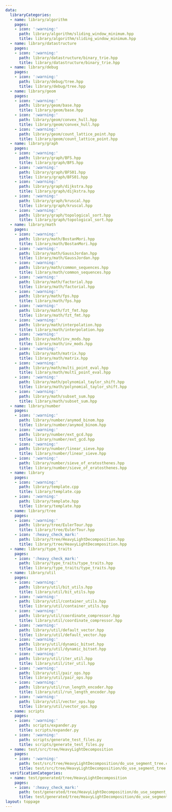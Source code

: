 ```yaml
---
data:
  libraryCategories:
  - name: library/algorithm
    pages:
    - icon: ':warning:'
      path: library/algorithm/sliding_window_minimum.hpp
      title: library/algorithm/sliding_window_minimum.hpp
  - name: library/datastructure
    pages:
    - icon: ':warning:'
      path: library/datastructure/binary_trie.hpp
      title: library/datastructure/binary_trie.hpp
  - name: library/debug
    pages:
    - icon: ':warning:'
      path: library/debug/tree.hpp
      title: library/debug/tree.hpp
  - name: library/geom
    pages:
    - icon: ':warning:'
      path: library/geom/base.hpp
      title: library/geom/base.hpp
    - icon: ':warning:'
      path: library/geom/convex_hull.hpp
      title: library/geom/convex_hull.hpp
    - icon: ':warning:'
      path: library/geom/count_lattice_point.hpp
      title: library/geom/count_lattice_point.hpp
  - name: library/graph
    pages:
    - icon: ':warning:'
      path: library/graph/BFS.hpp
      title: library/graph/BFS.hpp
    - icon: ':warning:'
      path: library/graph/BFS01.hpp
      title: library/graph/BFS01.hpp
    - icon: ':warning:'
      path: library/graph/dijkstra.hpp
      title: library/graph/dijkstra.hpp
    - icon: ':warning:'
      path: library/graph/kruscal.hpp
      title: library/graph/kruscal.hpp
    - icon: ':warning:'
      path: library/graph/topological_sort.hpp
      title: library/graph/topological_sort.hpp
  - name: library/math
    pages:
    - icon: ':warning:'
      path: library/math/BostanMori.hpp
      title: library/math/BostanMori.hpp
    - icon: ':warning:'
      path: library/math/GaussJordan.hpp
      title: library/math/GaussJordan.hpp
    - icon: ':warning:'
      path: library/math/common_sequences.hpp
      title: library/math/common_sequences.hpp
    - icon: ':warning:'
      path: library/math/factorial.hpp
      title: library/math/factorial.hpp
    - icon: ':warning:'
      path: library/math/fps.hpp
      title: library/math/fps.hpp
    - icon: ':warning:'
      path: library/math/fzt_fmt.hpp
      title: library/math/fzt_fmt.hpp
    - icon: ':warning:'
      path: library/math/interpolation.hpp
      title: library/math/interpolation.hpp
    - icon: ':warning:'
      path: library/math/inv_mods.hpp
      title: library/math/inv_mods.hpp
    - icon: ':warning:'
      path: library/math/matrix.hpp
      title: library/math/matrix.hpp
    - icon: ':warning:'
      path: library/math/multi_point_eval.hpp
      title: library/math/multi_point_eval.hpp
    - icon: ':warning:'
      path: library/math/polynomial_taylor_shift.hpp
      title: library/math/polynomial_taylor_shift.hpp
    - icon: ':warning:'
      path: library/math/subset_sum.hpp
      title: library/math/subset_sum.hpp
  - name: library/number
    pages:
    - icon: ':warning:'
      path: library/number/anymod_binom.hpp
      title: library/number/anymod_binom.hpp
    - icon: ':warning:'
      path: library/number/ext_gcd.hpp
      title: library/number/ext_gcd.hpp
    - icon: ':warning:'
      path: library/number/linear_sieve.hpp
      title: library/number/linear_sieve.hpp
    - icon: ':warning:'
      path: library/number/sieve_of_eratosthenes.hpp
      title: library/number/sieve_of_eratosthenes.hpp
  - name: library
    pages:
    - icon: ':warning:'
      path: library/template.cpp
      title: library/template.cpp
    - icon: ':warning:'
      path: library/template.hpp
      title: library/template.hpp
  - name: library/tree
    pages:
    - icon: ':warning:'
      path: library/tree/EulerTour.hpp
      title: library/tree/EulerTour.hpp
    - icon: ':heavy_check_mark:'
      path: library/tree/HeavyLightDecomposition.hpp
      title: library/tree/HeavyLightDecomposition.hpp
  - name: library/type_traits
    pages:
    - icon: ':heavy_check_mark:'
      path: library/type_traits/type_traits.hpp
      title: library/type_traits/type_traits.hpp
  - name: library/util
    pages:
    - icon: ':warning:'
      path: library/util/bit_utils.hpp
      title: library/util/bit_utils.hpp
    - icon: ':warning:'
      path: library/util/container_utils.hpp
      title: library/util/container_utils.hpp
    - icon: ':warning:'
      path: library/util/coordinate_compressor.hpp
      title: library/util/coordinate_compressor.hpp
    - icon: ':warning:'
      path: library/util/default_vector.hpp
      title: library/util/default_vector.hpp
    - icon: ':warning:'
      path: library/util/dynamic_bitset.hpp
      title: library/util/dynamic_bitset.hpp
    - icon: ':warning:'
      path: library/util/iter_util.hpp
      title: library/util/iter_util.hpp
    - icon: ':warning:'
      path: library/util/pair_ops.hpp
      title: library/util/pair_ops.hpp
    - icon: ':warning:'
      path: library/util/run_length_encoder.hpp
      title: library/util/run_length_encoder.hpp
    - icon: ':warning:'
      path: library/util/vector_ops.hpp
      title: library/util/vector_ops.hpp
  - name: scripts
    pages:
    - icon: ':warning:'
      path: scripts/expander.py
      title: scripts/expander.py
    - icon: ':warning:'
      path: scripts/generate_test_files.py
      title: scripts/generate_test_files.py
  - name: test/src/tree/HeavyLightDecomposition
    pages:
    - icon: ':warning:'
      path: test/src/tree/HeavyLightDecomposition/do_use_segment_tree.cpp
      title: test/src/tree/HeavyLightDecomposition/do_use_segment_tree.cpp
  verificationCategories:
  - name: test/generated/tree/HeavyLightDecomposition
    pages:
    - icon: ':heavy_check_mark:'
      path: test/generated/tree/HeavyLightDecomposition/do_use_segment_tree.test.cpp
      title: test/generated/tree/HeavyLightDecomposition/do_use_segment_tree.test.cpp
layout: toppage
---
```

